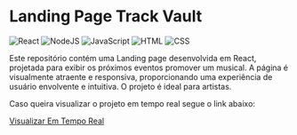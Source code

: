 
# Landing Page Track Vault

![React](https://img.shields.io/badge/React-20232A?style=for-the-badge&logo=react&logoColor=61DAFB)
![NodeJS](https://img.shields.io/badge/Node%20js-339933?style=for-the-badge&logo=nodedotjs&logoColor=white)
![JavaScript](https://img.shields.io/badge/JavaScript-F7DF1E?style=for-the-badge&logo=javascript&logoColor=black)
![HTML](https://img.shields.io/badge/HTML5-E34F26?style=for-the-badge&logo=html5&logoColor=white)
![CSS](https://img.shields.io/badge/CSS3-1572B6?style=for-the-badge&logo=css3&logoColor=white)

Este repositório contém uma Landing page desenvolvida em React, projetada para exibir os próximos eventos promover um musical. A página é visualmente atraente e responsiva, proporcionando uma experiência de usuário envolvente e intuitiva. O projeto é ideal para artistas.

Caso queira visualizar o projeto em tempo real segue o link abaixo:

<kdb><a href='https://p-11-landing-page-track-vault.vercel.app/'>Visualizar Em Tempo Real</a></kdb>
